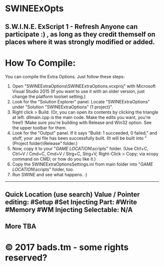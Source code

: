 # SWINEExOpts
S.W.I.N.E. ExScript 1 - Refresh
Anyone can participate :) , as long as they credit themself on places where it was strongly modified or added.
------------------------------------------------------------------------------------------------------------
# How To Compile:

You can compile the Extra Options. Just follow these steps:

1) Open "SWINEExtraOptions\SWINEExtraOptions.vcxproj" with Microsoft Visual Studio 2015 (If you want to use it with an older version, just change the platform toolset setting.)
2) Look for the "Solution Explorer" panel. Locate "SWINEExtraOptions" under "Solution "SWINEExtraOptions" (1 project)".
3) Right click > Build. (Or, you can open its contents by clicking the triangle at left. dllmain.cpp is the main code. Make the edits you want, you're free!)
!Make sure you're building with Release and Win32 option. See the upper toolbar for them.
4) Look for the "Output" panel. If it says "Build: 1 succeeded, 0 failed," and stuff, your .asi file has been successfully built. (It will be built into "(Project folder)\Release" folder.)
5) Now, copy it to your "*GAME LOCATION*\scripts" folder. (Use Ctrl+C, Ctrl+V / Cmd+C, Cmd+V / Strg+C, Strg+V; Right-Click > Copy; via xcopy command on CMD; or how do you like it.)
6) Copy the SWINEExtraOptionsSettings.ini from main folder into "*GAME LOCATION*\scripts" folder, too.
7) Run SWINE and see what happens. :)
------------------------------------------------------------------------------------------------------------
Quick Location (use search)
Value / Pointer editing: #Setup #Set
Injecting Part: #Write #Memory #WM
	Injecting Selectable: N/A
------------------------------------------------------------------------------------------------------------
More TBA
------------------------------------------------------------------------------------------------------------
# © 2017 bads.tm - some rights reserved?
